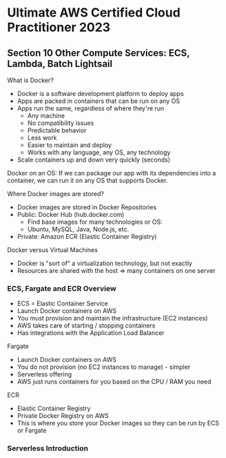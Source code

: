 # Ultimate AWS Certified Cloud Practitioner 2023

## Section 10 Other Compute Services: ECS, Lambda, Batch Lightsail

What is Docker?

- Docker is a software development platform to deploy apps
- Apps are packed in containers that can be run on any OS
- Apps run the same, regardless of where they're run
  - Any machine
  - No compatibility issues
  - Predictable behavior
  - Less work
  - Easier to maintain and deploy
  - Works with any language, any OS, any technology
- Scale containers up and down very quickly (seconds)

Docker on an OS: If we can package our app with its dependencies into a container, we can run it on any OS that supports Docker.

Where Docker images are stored?

- Docker images are stored in Docker Repositories
- Public: Docker Hub (hub.docker.com)
  - Find base images for many technologies or OS:
  - Ubuntu, MySQL, Java, Node.js, etc.
- Private: Amazon ECR (Elastic Container Registry)

Docker versus Virtual Machines

- Docker is "sort of" a virtualization technology, but not exactly
- Resources are shared with the host => many containers on one server

### ECS, Fargate and ECR Overview

- ECS = Elastic Container Service
- Launch Docker containers on AWS
- You must provision and maintain the infrastructure (EC2 instances)
- AWS takes care of starting / stopping containers
- Has integrations with the Application Load Balancer

Fargate

- Launch Docker containers on AWS
- You do not provision (no EC2 instances to manage) - simpler
- Serverless offering
- AWS just runs containers for you based on the CPU / RAM you need

ECR

- Elastic Container Registry
- Private Docker Registry on AWS
- This is where you store your Docker images so they can be run by ECS or Fargate

### Serverless Introduction
